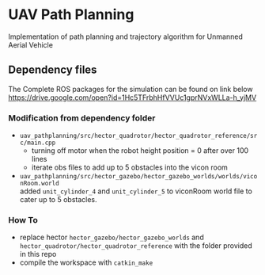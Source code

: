 # UAV Path Planning
Implementation of path planning and trajectory algorithm for Unmanned Aerial Vehicle

## Dependency files
The Complete ROS packages for the simulation can be found on link below
https://drive.google.com/open?id=1Hc5TFrbhHfVVUc1gprNVxWLLa-h_yjMV

### Modification from dependency folder
- ```uav_pathplanning/src/hector_quadrotor/hector_quadrotor_reference/src/main.cpp```
  - turning off motor when the robot height position = 0 after over 100 lines
  - iterate obs files to add up to 5 obstacles into the vicon room
- ```uav_pathplanning/src/hector_gazebo/hector_gazebo_worlds/worlds/viconRoom.world```</br>
  added `unit_cylinder_4` and `unit_cylinder_5` to viconRoom world file to cater up to 5 obstacles.
### How To
- replace hector `hector_gazebo/hector_gazebo_worlds` and `hector_quadrotor/hector_quadrotor_reference` with the folder provided in this repo
- compile the workspace with `catkin_make`
